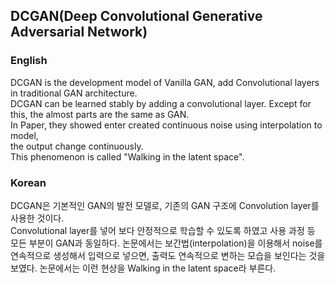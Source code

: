 ## DCGAN(Deep Convolutional Generative Adversarial Network)

### English
DCGAN is the development model of Vanilla GAN, add Convolutional layers in traditional GAN architecture.<br>
DCGAN can be learned stably by adding a convolutional layer. Except for this, the almost parts are the same as GAN.<br>
In Paper, they showed enter created continuous noise using interpolation to model,<br>
the output change continuously.<br>
This phenomenon is called "Walking in the latent space".
<br>

### Korean

DCGAN은 기본적인 GAN의 발전 모델로, 기존의 GAN 구조에 Convolution layer를 사용한 것이다.<br>
Convolutional layer를 넣어 보다 안정적으로 학습할 수 있도록 하였고 사용 과정 등 모든 부분이 GAN과 동일하다.
논문에서는 보간법(interpolation)을 이용해서 noise를 연속적으로 생성해서 입력으로 넣으면,
출력도 연속적으로 변하는 모습을 보인다는 것을 보였다.
논문에서는 이런 현상을 Walking in the latent space라 부른다.
